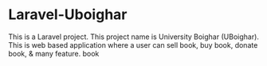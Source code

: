 # Laravel-Uboighar
This is a Laravel project. This project name is University Boighar (UBoighar). This is web based application where a user can sell book, buy book, donate book, &amp; many feature. book
